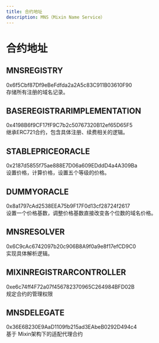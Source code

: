 ```yaml
---
title: 合约地址
description: MNS（Mixin Name Service）
---
```


# 合约地址

## MNSREGISTRY 
0x6f5Cbf87Df9eBeFdfda2a2A5c83C911B03610F90<br />
存储所有注册的域名记录。

## BASEREGISTRARIMPLEMENTATION 
0x4198B6f9CF17fF9C7b2c50767320B12ef65D65F5<br />
继承ERC721合约，包含具体注册、续费相关的逻辑。

## STABLEPRICEORACLE
0x2187d5855f75ae888E7D06a609EDddD4a4A309Ba<br />
设置价格，计算价格，设置五个等级的价格。

## DUMMYORACLE
0x8a1797cAd2538EEA75b9F17F0d13cf28724f2617<br />
设置一个价格基数，调整价格基数直接改变各个位数的域名价格。

## MNSRESOLVER
0x6C9cAc6742097b20c906B8A9f0a9e8f17efCD9C0<br />
实现具体解析逻辑。

## MIXINREGISTRARCONTROLLER 
0xe6c74ff4F72a07f456782370965C264984BFD02B<br />
规定合约的管理权限

## MNSDELEGATE
0x36E6B230E9AaD1109fb215ad3EAbeB0292D494c4<br />
基于 Mixin架构下的适配代理合约

